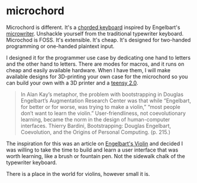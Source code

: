 microchord
===

Microchord is different. It's a [chorded keyboard][1] inspired by Engelbart's
[microwriter][2]. Unshackle yourself from the traditional typewriter keyboard.
Microchod is FOSS. It's extensible. It's cheap. It's designed for two-handed
programming or one-handed plaintext input.

[1]: (http://en.wikipedia.org/wiki/Chorded_keyboard)
[2]: (http://en.wikipedia.org/wiki/Microwriter)

I designed it for the programmer use case by dedicating one hand to letters and
the other hand to letters. There are modes for macros, and it runs on cheap and
easily available hardware. When I have them, I will make available designs for
3D-printing your own case for the microchord so you can build your own with a
3D printer and a [teensy 2.0][3].

[3]: (https://www.pjrc.com/store/teensy.html)

> In Alan Kay’s metaphor, the problem with bootstrapping in Douglas Engelbart’s
> Augmentation Research Center was that while “Engelbart, for better or for
> worse, was trying to make a violin,” “most people don’t want to learn the
> violin.” User-friendliness, not coevolutionary learning, became the norm in
> the design of human-computer interfaces.
Thierry Bardini, Bootstrapping: Douglas Engelbart, Coevolution, and the Origins
of Personal Computing. (p. 215.)

The inspiration for this was an article on [Engelbart's Violin][4] and decided
I was willing to take the time to build and learn a user interface that was
worth learning, like a brush or fountain pen. Not the sidewalk chalk of the
typewriter keyboard.

There is a place in the world for violins, however small it is.

[4]: (http://eclipse.sys-con.com/node/536976)

